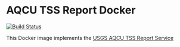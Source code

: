 # AQCU TSS Report Docker

[![Build Status](https://travis-ci.org/USGS-CIDA/docker-aqcu-tss-report.svg?branch=master)](https://travis-ci.org/USGS-CIDA/docker-aqcu-tss-report)

This Docker image implements the [USGS AQCU TSS Report Service](https://github.com/USGS-CIDA/aqcu-tss-report)